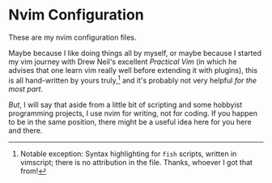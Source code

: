 # Nvim Configuration

These are my nvim configuration files.

Maybe because I like doing things all by myself, or maybe because
I started my vim journey with Drew Neil's excellent *Practical
Vim* (in which he advises that one learn vim really well before
extending it with plugins), this is all hand-written by yours
truly,[^1] and it's probably not very helpful *for the most part*.

*But*, I will say that aside from a little bit of scripting and
some hobbyist programming projects, I use nvim for writing, not
for coding. If you happen to be in the same position, there might
be a useful idea here for you here and there.

[^1]: Notable exception: Syntax highlighting for `fish` scripts,
  written in vimscript; there is no attribution in the file.
  Thanks, whoever I got that from!
